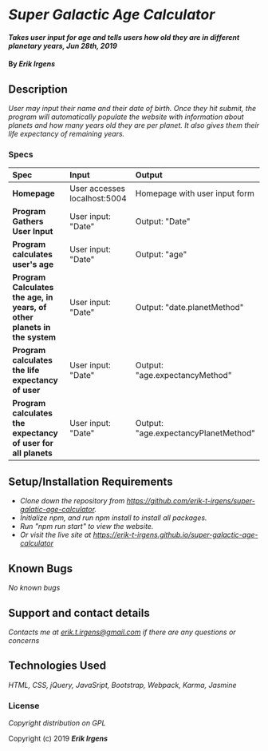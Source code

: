 # _Super Galactic Age Calculator_

#### _Takes user input for age and tells users how old they are in different planetary years, Jun 28th, 2019_

#### By _**Erik Irgens**_

## Description

_User may input their name and their date of birth. Once they hit submit, the program will automatically populate the website with information about planets and how many years old they are per planet. It also gives them their life expectancy of remaining years._


### Specs
| Spec | Input | Output |
| :-------------     | :------------- | :------------- |
| **Homepage** | User accesses localhost:5004 | Homepage with user input form |
| **Program Gathers User Input** | User input: "Date" | Output: "Date" |
| **Program calculates user's age**| User input: "Date" | Output: "age" |
| **Program Calculates the age, in years, of other planets in the system**| User input: "Date" | Output: "date.planetMethod" |
| **Program calculates the life expectancy of user**| User input: "Date" | Output: "age.expectancyMethod" |
| **Program calculates the expectancy of user for all planets**|User input: "Date" | Output: "age.expectancyPlanetMethod" |


## Setup/Installation Requirements

* _Clone down the repository from https://github.com/erik-t-irgens/super-galatic-age-calculator._
* _Initialize npm, and run npm install to install all packages._
* _Run "npm run start" to view the website._
* _Or visit the live site at https://erik-t-irgens.github.io/super-galactic-age-calculator_



## Known Bugs

_No known bugs_

## Support and contact details

_Contacts me at erik.t.irgens@gmail.com if there are any questions or concerns_

## Technologies Used

_HTML, CSS, jQuery, JavaSript, Bootstrap, Webpack, Karma, Jasmine_

### License

*Copyright distribution on GPL*

Copyright (c) 2019 **_Erik Irgens_**
